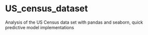 # US_census_dataset
Analysis of the US Census data set with pandas and seaborn, quick predictive model implementations

